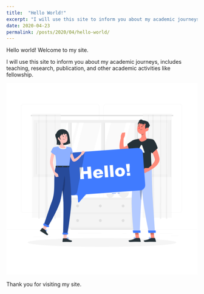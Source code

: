 ```yaml
---
title:  "Hello World!"
excerpt: "I will use this site to inform you about my academic journeys, includes teaching, research, publication, and other academic activities like fellowship."
date: 2020-04-23
permalink: /posts/2020/04/hello-world/
---
```


Hello world! Welcome to my site.

I will use this site to inform you about my academic journeys, includes teaching, research, publication, and other academic activities like fellowship.

![Hello World](/assets/images/Hello-rafiki.png)

Thank you for visiting my site.

